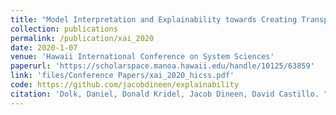 ```yaml
---
title: "Model Interpretation and Explainability towards Creating Transparency in Prediction Models"
collection: publications
permalink: /publication/xai_2020
date: 2020-1-07
venue: 'Hawaii International Conference on System Sciences'
paperurl: 'https://scholarspace.manoa.hawaii.edu/handle/10125/63859'
link: 'files/Conference Papers/xai_2020_hicss.pdf'
code: https://github.com/jacobdineen/explainability
citation: 'Dolk, Daniel, Donald Kridel, Jacob Dineen, David Castillo. "Model Interpretation and Explainability towards Creating Transparency in Prediction Models." Proceedings of the 53rd Hawaii International Conference on System Sciences. 2020. doi:10.24251/HICSS.2020.120'
---
```



<!-- Dolk, Daniel, et al. "Model Interpretation and Explainability towards Creating Transparency in Prediction Models." Proceedings of the 53rd Hawaii International Conference on System Sciences. 2020. -->